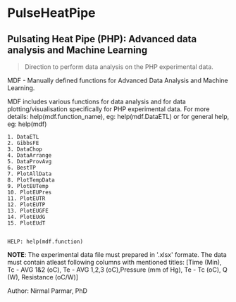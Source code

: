 # PulseHeatPipe
## Pulsating Heat Pipe (PHP): Advanced data analysis and Machine Learning

>Direction to perform data analysis on the PHP experimental data.

MDF - Manually defined functions for Advanced Data Analysis and Machine Learning.

MDF includes various functions for data analysis and for data plotting/visualisation specifically for PHP experimental data.
    For more details: help(mdf.function_name), eg: help(mdf.DataETL) or for general help, eg: help(mdf)
    
    1. DataETL
    2. GibbsFE
    3. DataChop
    4. DataArrange
    5. DataProvAvg
    6. BestTP
    7. PlotAllData
    8. PlotTempData
    9. PlotEUTemp
    10. PlotEUPres
    11. PlotEUTR
    12. PlotEUTP
    13. PlotEUGFE
    14. PlotEUdG
    15. PlotEUdT

    
    HELP: help(mdf.function)

**NOTE**: The experimental data file must prepared in '.xlsx' formate. The data must contain atleast following columns with mentioned titles: 
[Time (Min), Tc - AVG 1&2 (oC), Te - AVG 1,2,3 (oC),Pressure (mm of Hg), Te - Tc (oC), Q (W), Resistance (oC/W)]

Author: Nirmal Parmar, PhD